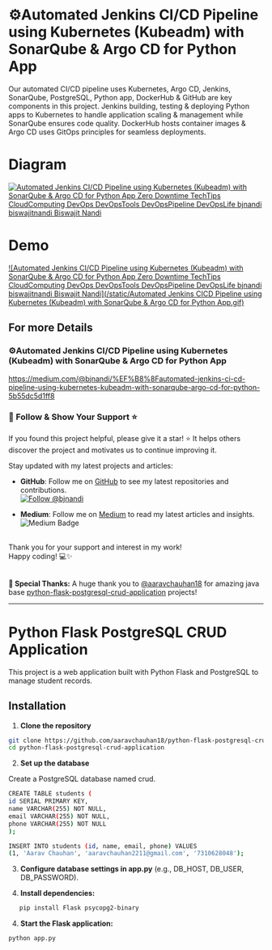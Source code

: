 # ⚙️Automated Jenkins CI/CD Pipeline using Kubernetes (Kubeadm) with SonarQube & Argo CD for Python App

Our automated CI/CD pipeline uses Kubernetes, Argo CD, Jenkins, SonarQube, PostgreSQL, Python app, DockerHub & GitHub are key components in this project. Jenkins building, testing & deploying Python apps to Kubernetes to handle application scaling & management while SonarQube ensures code quality. DockerHub hosts container images & Argo CD uses GitOps principles for seamless deployments.

# Diagram
[![Automated Jenkins CI/CD Pipeline using Kubernetes (Kubeadm) with SonarQube & Argo CD for Python App
 Zero Downtime TechTips CloudComputing DevOps DevOpsTools DevOpsPipeline DevOpsLife bjnandi biswajitnandi Biswajit Nandi](/static/Diagram.webp)](https://github.com/bjnandi/python-flask-postgresql-crud-application "Automated Jenkins CI/CD Pipeline using Kubernetes (Kubeadm) with SonarQube & Argo CD for Python App")

# Demo
[![Automated Jenkins CI/CD Pipeline using Kubernetes (Kubeadm) with SonarQube & Argo CD for Python App
 Zero Downtime TechTips CloudComputing DevOps DevOpsTools DevOpsPipeline DevOpsLife bjnandi biswajitnandi Biswajit Nandi](/static/Automated Jenkins CICD Pipeline using Kubernetes (Kubeadm) with SonarQube & Argo CD for Python App.gif)](https://github.com/bjnandi/python-flask-postgresql-crud-application "Automated Jenkins CI/CD Pipeline using Kubernetes (Kubeadm) with SonarQube & Argo CD for Python App")


## For more Details

### ⚙️Automated Jenkins CI/CD Pipeline using Kubernetes (Kubeadm) with SonarQube & Argo CD for Python App <br>
https://medium.com/@bjnandi/%EF%B8%8Fautomated-jenkins-ci-cd-pipeline-using-kubernetes-kubeadm-with-sonarqube-argo-cd-for-python-5b55dc5d1ff8


### 📣 Follow & Show Your Support ⭐️

If you found this project helpful, please give it a star! ⭐️ It helps others discover the project and motivates us to continue improving it.

Stay updated with my latest projects and articles:

- **GitHub**: Follow me on [GitHub](https://github.com/bjnandi) to see my latest repositories and contributions.  
  [![Follow @bjnandi](https://img.shields.io/github/followers/bjnandi?label=Follow%20%40bjnandi&style=social)](https://github.com/bjnandi)

- **Medium**: Follow me on [Medium](https://medium.com/@bjnandi) to read my latest articles and insights.  
  ![Medium Badge](https://img.shields.io/badge/Medium-Follow%20Me%20on%20Medium-000?logo=medium&style=social)

<br>
Thank you for your support and interest in my work! <br>
Happy coding! 💻✨
<br><br>

**🙏 Special Thanks:** A huge thank you to [@aaravchauhan18](https://github.com/aaravchauhan18) for amazing java base [python-flask-postgresql-crud-application](https://github.com/aaravchauhan18/python-flask-postgresql-crud-application/) projects!

<hr>

# Python Flask PostgreSQL CRUD Application

This project is a web application built with Python Flask and PostgreSQL to manage student records.

## Installation

1. **Clone the repository**

```bash
git clone https://github.com/aaravchauhan18/python-flask-postgresql-crud-application.git
cd python-flask-postgresql-crud-application
```

2. **Set up the database**

Create a PostgreSQL database named crud.

```bash
CREATE TABLE students (
id SERIAL PRIMARY KEY,
name VARCHAR(255) NOT NULL,
email VARCHAR(255) NOT NULL,
phone VARCHAR(255) NOT NULL
);

INSERT INTO students (id, name, email, phone) VALUES
(1, 'Aarav Chauhan', 'aaravchauhan2211@gmail.com', '7310628048');
```

3. **Configure database settings in app.py** (e.g., DB_HOST, DB_USER, DB_PASSWORD).

4. **Install dependencies:**      
```bash
   pip install Flask psycopg2-binary

```   

4. **Start the Flask application:**

```bash
python app.py
```
